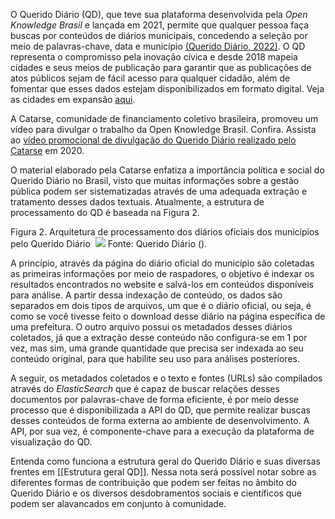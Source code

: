 
O Querido Diário (QD), que teve sua plataforma desenvolvida pela _Open Knowledge Brasil_ e lançada em 2021, permite que qualquer pessoa faça buscas por conteúdos de diários municipais, concedendo a seleção por meio de palavras-chave, data e município [(Querido Diário, 2022)](https://queridodiario.ok.org.br/sobre). O QD representa o compromisso pela inovação cívica e desde 2018 mapeia cidades e seus meios de publicação para garantir que as publicações de atos públicos sejam de fácil acesso para qualquer cidadão, além de fomentar que esses dados estejam disponibilizados em formato digital. Veja as cidades em expansão [aqui](https://github.com/orgs/okfn-brasil/projects/12/views/13).

A Catarse, comunidade de financiamento coletivo brasileira, promoveu um vídeo para divulgar o trabalho da Open Knowledge Brasil. Confira. Assista ao [vídeo promocional de divulgação do Querido Diário realizado pelo Catarse](https://www.youtube.com/watch?time_continue=7&v=3QXciyBh_fw&embeds_widget_referrer=https%3A%2F%2Fdocs.google.com%2Fdocument%2Fd%2F1ZEV2u0I3Fb0X5fnhJ_iKQsQfY0z3xUUmNH305ybhXgg%2Fedit%3Fpli%3D1&embeds_referring_euri=https%3A%2F%2Fdocs.google.com%2F&embeds_referring_origin=https%3A%2F%2Fdocs.google.com&source_ve_path=Mjg2NjQsMjg2NjQsMjM4NTE&feature=emb_title) em 2020. 
  
O material elaborado pela Catarse enfatiza a importância política e social do Querido Diário no Brasil, visto que muitas informações sobre a gestão pública podem ser sistematizadas através de uma adequada extração e tratamento desses dados textuais. Atualmente, a estrutura de processamento do QD é baseada na Figura 2.

Figura 2. Arquitetura de processamento dos diários oficiais dos municípios pelo Querido Diário
 ![](https://lh3.googleusercontent.com/4qLNEW7E0oy3uS_kFKAfZophMgHI6rskPbt81DSFRsPYcDhzhAbLpdQm6Wk9YjWuBfasRUYjYjdJPQFLYVJzH1SnQLW4URBbVXmdLM2uQG7gu6r6bgU-xDPuwAuXIQ1cpTW9LbADcnWkcCLTtR_Ng7M)
Fonte: Querido Diário ().

A princípio, através da página do diário oficial do município são coletadas as primeiras informações por meio de raspadores, o objetivo é indexar os resultados encontrados no website e salvá-los em conteúdos disponíveis para análise. A partir dessa indexação de conteúdo, os dados são separados em dois tipos de arquivos, um que é o diário oficial, ou seja, é como se você tivesse feito o download desse diário na página específica de uma prefeitura. O outro arquivo possui os metadados desses diários coletados, já que a extração desse conteúdo não configura-se em 1 por vez, mas sim, uma grande quantidade que precisa ser indexada ao seu conteúdo original, para que habilite seu uso para análises posteriores.

A seguir, os metadados coletados e o texto e fontes (URLs) são compilados através do _ElasticSearch_ que é capaz de buscar relações desses documentos por palavras-chave de forma eficiente, é por meio desse processo que é disponibilizada a API do QD, que permite realizar buscas desses conteúdos de forma externa ao ambiente de desenvolvimento. A API, por sua vez, é componente-chave para a execução da plataforma de visualização do QD.

Entenda como funciona a estrutura geral do Querido Diário e suas diversas frentes em [[Estrutura geral QD]]. Nessa nota será possível notar sobre as diferentes formas de contribuição que podem ser feitas no âmbito do Querido Diário e os diversos desdobramentos sociais e científicos que podem ser alavancados em conjunto à comunidade.